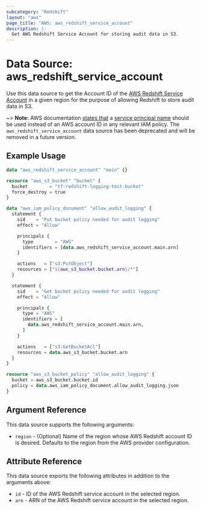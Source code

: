 ```yaml
---
subcategory: "Redshift"
layout: "aws"
page_title: "AWS: aws_redshift_service_account"
description: |-
  Get AWS Redshift Service Account for storing audit data in S3.
---
```


# Data Source: aws_redshift_service_account

Use this data source to get the Account ID of the [AWS Redshift Service Account](http://docs.aws.amazon.com/redshift/latest/mgmt/db-auditing.html#db-auditing-enable-logging)
in a given region for the purpose of allowing Redshift to store audit data in S3.

~> **Note:** AWS documentation [states that](https://docs.aws.amazon.com/redshift/latest/mgmt/db-auditing.html#db-auditing-bucket-permissions) a [service principal name](https://docs.aws.amazon.com/IAM/latest/UserGuide/reference_policies_elements_principal.html#principal-services) should be used instead of an AWS account ID in any relevant IAM policy.
The `aws_redshift_service_account` data source has been deprecated and will be removed in a future version.

## Example Usage

```terraform
data "aws_redshift_service_account" "main" {}

resource "aws_s3_bucket" "bucket" {
  bucket        = "tf-redshift-logging-test-bucket"
  force_destroy = true
}

data "aws_iam_policy_document" "allow_audit_logging" {
  statement {
    sid    = "Put bucket policy needed for audit logging"
    effect = "Allow"

    principals {
      type        = "AWS"
      identifiers = [data.aws_redshift_service_account.main.arn]
    }

    actions   = ["s3:PutObject"]
    resources = ["${aws_s3_bucket.bucket.arn}/*"]
  }

  statement {
    sid    = "Get bucket policy needed for audit logging"
    effect = "Allow"

    principals {
      type = "AWS"
      identifiers = [
        data.aws_redshift_service_account.main.arn,
      ]
    }

    actions   = ["s3:GetBucketAcl"]
    resources = data.aws_s3_bucket.bucket.arn
  }
}

resource "aws_s3_bucket_policy" "allow_audit_logging" {
  bucket = aws_s3_bucket.bucket.id
  policy = data.aws_iam_policy_document.allow_audit_logging.json
}
```

## Argument Reference

This data source supports the following arguments:

* `region` - (Optional) Name of the region whose AWS Redshift account ID is desired.
Defaults to the region from the AWS provider configuration.

## Attribute Reference

This data source exports the following attributes in addition to the arguments above:

* `id` - ID of the AWS Redshift service account in the selected region.
* `arn` - ARN of the AWS Redshift service account in the selected region.
